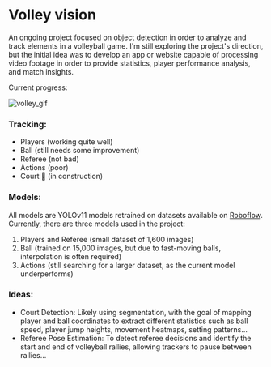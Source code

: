 # Volley vision

An ongoing project focused on object detection in order to analyze and track elements in a volleyball game. I'm still exploring the project's direction, but the initial idea was to develop an app or website capable of processing video footage in order to provide statistics, player performance analysis, and match insights.

Current progress:

![volley_gif](https://github.com/user-attachments/assets/d78101e1-6512-4e59-92d5-2a90488f1924)

### Tracking:
- Players (working quite well)
- Ball (still needs some improvement)
- Referee (not bad)
- Actions (poor)
- Court :construction: (in construction)

### Models:
All models are YOLOv11 models retrained on datasets available on [Roboflow](https://roboflow.com/). Currently, there are three models used in the project:

1) Players and Referee (small dataset of 1,600 images)
2) Ball (trained on 15,000 images, but due to fast-moving balls, interpolation is often required)
3) Actions (still searching for a larger dataset, as the current model underperforms)

### Ideas:
- Court Detection: Likely using segmentation, with the goal of mapping player and ball coordinates to extract different statistics such as ball speed, player jump heights, movement heatmaps, setting patterns...
- Referee Pose Estimation: To detect referee decisions and identify the start and end of volleyball rallies, allowing trackers to pause between rallies...
